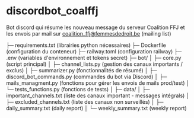 # discordbot_coalffj
Bot discord qui résume les nouveau message du serveur Coalition FFJ et les envois par mail sur coalition_ffj@femmesdedroit.be (mailing list)


├─ requirements.txt						(librairies python nécessaires)
├─ Dockerfile							(configuration du conteneur)
├─ railway.toml							(configuration railway)
├─ .env									(variables d'environnement et tokens secret)
├─ bot/
│	├─ core.py							(script principal)
│	├─ channel_lists.py					(gestion des canaux importants / exclus)
│	├─ summarizer.py					(fonctionnalités de résumé)
│	├─ discord_bot_commands.py			(commandes du bot via Discord)
│	├─ mails_managment.py				(fonctions pour gérer les envois de mails prod/test)
│	└─ tests_functions.py				(fonctions de tests)
│
├─ data/
│   ├─ important_channels.txt			(liste des canaux important - messages intégrals)
│   ├─ excluded_channels.txt			(liste des canaux non surveillés)
│   ├─ daily_summary.txt				(daily report)
│   └─ weekly_summary.txt				(weekly report)





